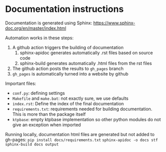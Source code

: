 <!--
SPDX-FileCopyrightText: 2017-2021 Alliander N.V. <korte.termijn.prognoses@alliander.com>

SPDX-License-Identifier: MPL-2.0
-->

# Documentation instructions

Documentation is generated using Sphinx:
https://www.sphinx-doc.org/en/master/index.html

Automation works in these steps:
1. A github action triggers the building of documentation
    1. sphinx-apidoc generates automatically .rst files based on source code
    2. sphinx-build generates automatically .html files from the rst files
2. The github action posts the results to `gh_pages` branch
3. `gh_pages` is automatically turned into a website by github

Important files:
- `conf.py`: defining settings
- `Makefile` and `make.bat`: not exactly sure, we use defaults
- `index.rst`: Define the index of the final documentation
- `requirements.txt`: requirements needed for building documentation. This is more than the package itself
- `ktpbase`: empty ktpbase implementation so other python modules do not give an exception when imported

Running locally, documentation html files are generated but not added to gh-pages:
`pip install docs/requirements.txt`
`sphinx-apidoc -o docs stf`
`sphinx-build docs output`
